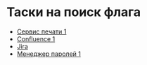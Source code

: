 # Таски на поиск флага

- [Сервис печати 1](tasks/printing-service-1/WRITEUP.md)
- [Confluence 1](tasks/confluence-1/WRITEUP.md)
- [Jira](tasks/jira/WRITEUP.md)
- [Менеджер паролей 1](tasks/reverse/WRITEUP.md)